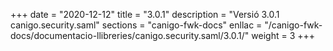 +++
date        = "2020-12-12"
title       = "3.0.1"
description = "Versió 3.0.1 canigo.security.saml"
sections    = "canigo-fwk-docs"
enllac		= "/canigo-fwk-docs/documentacio-llibreries/canigo.security.saml/3.0.1/"
weight		= 3
+++

